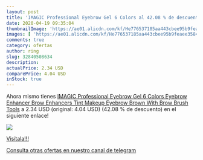 ```yaml
---
layout: post
title: 'IMAGIC Professional Eyebrow Gel 6 Colors al 42.08 % de descuento'
date: 2020-04-19 09:35:04
thumbnailImage: 'https://ae01.alicdn.com/kf/He776537185aa443cbee95b9feaee3584I/IMAGIC-Professional-Eyebrow-Gel-6-Colors-Eyebrow-Enhancer-Brow-Enhancers-Tint-Makeup-Eyebrow-Brown-With-Brow.jpg_350x350._SL200_.jpg'
images: [ 'https://ae01.alicdn.com/kf/He776537185aa443cbee95b9feaee3584I/IMAGIC-Professional-Eyebrow-Gel-6-Colors-Eyebrow-Enhancer-Brow-Enhancers-Tint-Makeup-Eyebrow-Brown-With-Brow.jpg_350x350._SL200_.jpg' ]
comments: true
category: ofertas
author: ring
slug: 32840508634
description:
actualPrice: 2.34 USD
comparePrice: 4.04 USD
inStock: true
---
```


Ahora mismo tienes [IMAGIC Professional Eyebrow Gel 6 Colors Eyebrow Enhancer Brow Enhancers Tint Makeup Eyebrow Brown With Brow Brush Tools](https://www.amazon.com/dp/32840508634/?tag=redken08-20) a 2.34 USD (original: 4.04 USD) (42.08 %  de descuento) en el siguiente enlace!

[![](https://ae01.alicdn.com/kf/He776537185aa443cbee95b9feaee3584I/IMAGIC-Professional-Eyebrow-Gel-6-Colors-Eyebrow-Enhancer-Brow-Enhancers-Tint-Makeup-Eyebrow-Brown-With-Brow.jpg_350x350._SL200_.jpg)](https://www.amazon.com/dp/32840508634/?tag=redken08-20)

[Visítala!!!](https://www.amazon.com/dp/32840508634/?tag=redken08-20)

[Consulta otras ofertas en nuestro canal de telegram](https://t.me/s/ofertas25)
